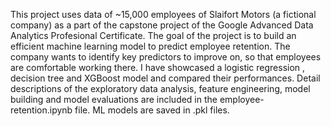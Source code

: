 This project uses data of ~15,000 employees of Slaifort Motors (a fictional company) as a part of the capstone project of the Google Advanced Data Analytics Profesional Certificate. 
The goal of the project is to build an efficient machine learning model to predict employee retention. The company wants to identify key predictors to improve on, so that employees are comfortable working there. 
I have showcased a logistic regression , decision tree and XGBoost model and compared their performances. Detail descriptions of the exploratory data analysis, feature engineering, model building and model evaluations are included in the employee-retention.ipynb file.
ML models are saved in .pkl files.
